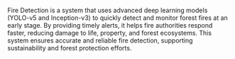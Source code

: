 Fire Detection is a system that uses advanced deep learning models (YOLO-v5 and Inception-v3) to quickly detect and monitor forest fires at an early stage. By providing timely alerts, it helps fire authorities respond faster, reducing damage to life, property, and forest ecosystems. This system ensures accurate and reliable fire detection, supporting sustainability and forest protection efforts.
